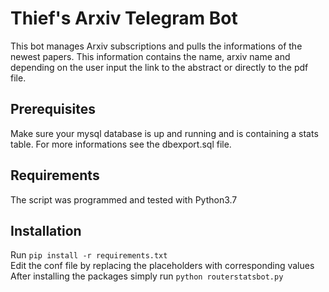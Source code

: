 # Thief's Arxiv Telegram Bot
This bot manages Arxiv subscriptions and pulls the informations of the newest papers. This information contains the name, arxiv name and depending on the user input the link to the abstract or directly to the pdf file.
## Prerequisites
Make sure your mysql database is up and running and is containing a stats table. For more informations see the dbexport.sql file.
## Requirements
The script was programmed and tested with Python3.7
## Installation
Run `pip install -r requirements.txt`  
Edit the conf file by replacing the placeholders with corresponding values  
After installing the packages simply run `python routerstatsbot.py`
